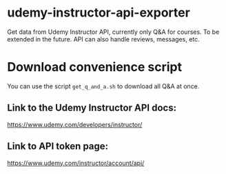 # udemy-instructor-api-exporter

Get data from Udemy Instructor API, currently only Q&A for courses. To be extended in the future. API can also handle reviews, messages, etc.

# Download convenience script

You can use the script ```get_q_and_a.sh``` to download all Q&A at once.

## Link to the Udemy Instructor API docs:

https://www.udemy.com/developers/instructor/

## Link to API token page:

https://www.udemy.com/instructor/account/api/


